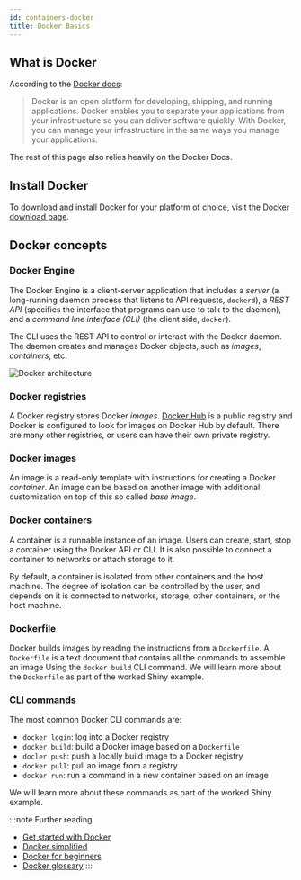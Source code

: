 ```yaml
---
id: containers-docker
title: Docker Basics
---
```


## What is Docker

According to the [Docker docs](https://docs.docker.com/):

> Docker is an open platform for developing, shipping, and running applications. Docker enables you to separate your applications from your infrastructure so you can deliver software quickly. With Docker, you can manage your infrastructure in the same ways you manage your applications.

The rest of this page also relies heavily on the Docker Docs.

## Install Docker

To download and install Docker for your platform of choice, visit
the [Docker download page](https://docs.docker.com/get-docker/).

## Docker concepts

### Docker Engine

The Docker Engine is a client-server application that includes a _server_
(a long-running daemon process that listens to API requests, `dockerd`), a _REST API_ (specifies the interface that programs can use to talk to the daemon), and a
_command line interface (CLI)_ (the client side, `docker`).

The CLI uses the REST API to control or interact with the Docker daemon.
The daemon creates and manages Docker objects, such as _images_,
_containers_, etc.

![Docker architecture](../../img/docker/architecture.png 'Docker architecture')

### Docker registries

A Docker registry stores Docker _images_. [Docker Hub](https://hub.docker.com/) is a public registry and Docker is configured to look for images on Docker Hub by default. There are many other registries, or users can have their own private registry.

### Docker images

An image is a read-only template with instructions for creating a Docker _container_.
An image can be based on another image with additional customization on top of this
so called _base image_.

### Docker containers

A container is a runnable instance of an image. Users can create, start, stop a container using the Docker API or CLI. It is also possible to connect a container to networks or attach storage to it.

By default, a container is isolated from other containers and the host machine. The degree of isolation can be controlled by the user, and depends on it is connected to networks, storage, other containers, or the host machine.

### Dockerfile

Docker builds images by reading the instructions from a `Dockerfile`.
A `Dockerfile` is a text document that contains all the commands to assemble an image
Using the `docker build` CLI command. We will learn more about the
`Dockerfile` as part of the worked Shiny example.

### CLI commands

The most common Docker CLI commands are:

* `docker login`: log into a Docker registry
* `docker build`: build a Docker image based on a `Dockerfile`
* `docler push`: push a locally build image to a Docker registry
* `docker pull`: pull an image from a registry
* `docker run`: run a command in a new container based on an image

We will learn more about these commands as part of the worked Shiny example.

:::note Further reading
* [Get started with Docker](https://docs.docker.com/get-started/)
* [Docker simplified](https://www.freecodecamp.org/news/docker-simplified-96639a35ff36/)
* [Docker for beginners](https://docker-curriculum.com/)
* [Docker glossary](https://docs.docker.com/glossary/)
:::
